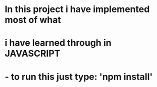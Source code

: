 # In this project i have implemented most of what 
# i have learned through in JAVASCRIPT
# - to run this just type: 'npm install'
